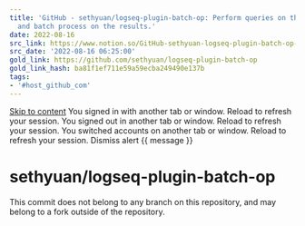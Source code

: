 ```yaml
---
title: 'GitHub - sethyuan/logseq-plugin-batch-op: Perform queries on the current graph
  and batch process on the results.'
date: 2022-08-16
src_link: https://www.notion.so/GitHub-sethyuan-logseq-plugin-batch-op-Perform-queries-on-the-current-graph-and-batch-process-on--58a4e00ca3e34494a311d04cc90cbed7
src_date: '2022-08-16 06:25:00'
gold_link: https://github.com/sethyuan/logseq-plugin-batch-op
gold_link_hash: ba81f1ef711e59a59ecba249490e137b
tags:
- '#host_github_com'
---
```



[Skip to content](#start-of-content)
You signed in with another tab or window. Reload to refresh your session.
You signed out in another tab or window. Reload to refresh your session.
You switched accounts on another tab or window. Reload to refresh your session.
Dismiss alert
{{ message }}



sethyuan/logseq-plugin-batch-op
===============================


This commit does not belong to any branch on this repository, and may belong to a fork outside of the repository.